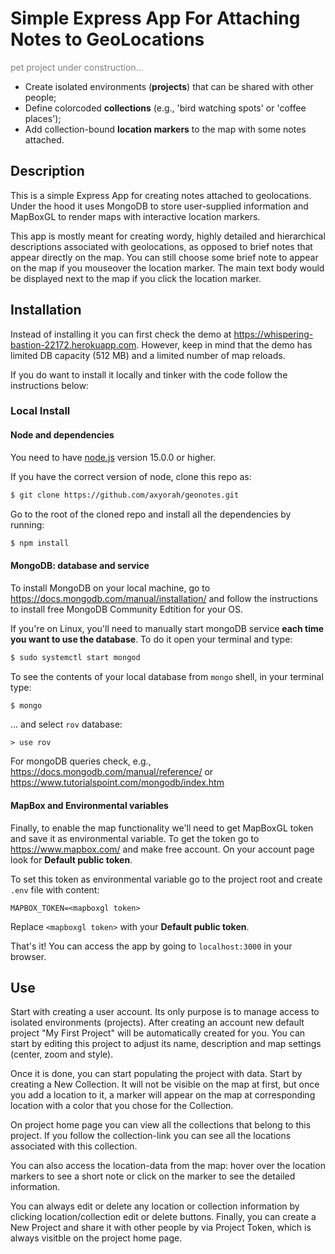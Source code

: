 # Simple Express App For Attaching Notes to GeoLocations

<p style="color:grey;">pet project under construction...</p>

- Create isolated environments (**projects**) that can be shared with other people;
- Define colorcoded **collections** (e.g., 'bird watching spots' or 'coffee places');
- Add collection-bound **location markers** to the map with some notes attached.



## Description
This is a simple Express App for creating notes attached to geolocations. Under the hood it uses MongoDB to store user-supplied information and MapBoxGL to render maps with interactive location markers.

This app is mostly meant for creating wordy, highly detailed and hierarchical descriptions associated with geolocations, as opposed to brief notes that appear directly on the map. You can still choose some brief note to appear on the map if you mouseover the location marker. The main text body would be displayed next to the map if you click the location marker.

## Installation
Instead of installing it you can first check the demo at https://whispering-bastion-22172.herokuapp.com. However, keep in mind that the demo has limited DB capacity (512 MB) and a limited number of map reloads.

If you do want to install it locally and tinker with the code follow the instructions below:

### Local Install
#### Node and dependencies
You need to have [node.js](https://nodejs.org/en/) version 15.0.0 or higher.

If you have the correct version of node, clone this repo as:
```bash
$ git clone https://github.com/axyorah/geonotes.git
```

Go to the root of the cloned repo and install all the dependencies by running:
```bash
$ npm install 
```
#### MongoDB: database and service
To install MongoDB on your local machine, go to https://docs.mongodb.com/manual/installation/ and follow the instructions to install free MongoDB Community Edtition for your OS.

If you're on Linux, you'll need to manually start mongoDB service **each time you want to use the database**. To do it open your terminal and type:
```bash
$ sudo systemctl start mongod
```

To see the contents of your local database from `mongo` shell, in your terminal type:
```bash
$ mongo
```
... and select `rov` database:
```
> use rov
```

For mongoDB queries check, e.g., https://docs.mongodb.com/manual/reference/ or https://www.tutorialspoint.com/mongodb/index.htm

#### MapBox and Environmental variables
Finally, to enable the map functionality we'll need to get MapBoxGL token and save it as environmental variable. To get the token go to https://www.mapbox.com/ and make free account. On your account page look for **Default public token**. 

To set this token as environmental variable go to the project root and create `.env` file with content:
```
MAPBOX_TOKEN=<mapboxgl token>
``` 

Replace `<mapboxgl token>` with your **Default public token**.

That's it! You can access the app by going to `localhost:3000` in your browser.

## Use
Start with creating a user account. Its only purpose is to manage access to isolated environments (projects). After creating an account new default project "My First Project" will be automatically created for you. You can start by editing this project to adjust its name, description and map settings (center, zoom and style).

Once it is done, you can start populating the project with data. Start by creating a New Collection. It will not be visible on the map at first, but once you add a location to it, a marker will appear on the map at corresponding location with a color that you chose for the Collection.

On project home page you can view all the collections that belong to this project. If you follow the collection-link you can see all the locations associated with this collection.

You can also access the location-data from the map: hover over the location markers to see a short note or click on the marker to see the detailed information.

You can always edit or delete any location or collection information by clicking location/collection edit or delete buttons. Finally, you can create a New Project and share it with other people by via Project Token, which is always visitble on the project home page.